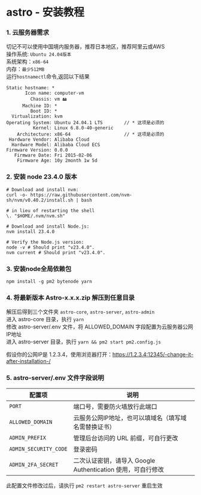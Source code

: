 # astro - 安装教程

### 1. 云服务器需求
切记不可以使用中国境内服务器，推荐日本地区，推荐阿里云或AWS \
操作系统: ```Ubuntu 24.04版本``` \
系统架构：```x86-64``` \
内存：```最少512MB``` \
运行```hostnamectl```命令,返回以下结果

```
Static hostname: *
       Icon name: computer-vm
         Chassis: vm 🖴
      Machine ID: *
         Boot ID: *
  Virtualization: kvm
Operating System: Ubuntu 24.04.1 LTS        // * 这项是必须的
          Kernel: Linux 6.8.0-40-generic
    Architecture: x86-64                    // * 这项是必须的
 Hardware Vendor: Alibaba Cloud
  Hardware Model: Alibaba Cloud ECS
Firmware Version: 0.0.0
   Firmware Date: Fri 2015-02-06
    Firmware Age: 10y 2month 1w 5d 
```

### 2. 安装 node 23.4.0 版本
```
# Download and install nvm:
curl -o- https://raw.githubusercontent.com/nvm-sh/nvm/v0.40.2/install.sh | bash

# in lieu of restarting the shell
\. "$HOME/.nvm/nvm.sh"

# Download and install Node.js:
nvm install 23.4.0

# Verify the Node.js version:
node -v # Should print "v23.4.0".
nvm current # Should print "v23.4.0".

```

### 3. 安装node全局依赖包
```
npm install -g pm2 bytenode yarn
```

### 4. 将最新版本 Astro-x.x.x.zip 解压到任意目录
解压后得到三个文件夹 ```astro-core```, ```astro-server```, ```astro-admin``` \
进入 astro-core 目录，执行 ```yarn``` \
修改 astro-server/.env 文件，将 ALLOWED_DOMAIN 字段配置为云服务器公网IP地址 \
进入 astro-server 目录，执行 ``` yarn && pm2 start pm2.config.js ```  

假设你的公网IP是 1.2.3.4，使用浏览器打开：https://1.2.3.4:12345/-change-it-after-installation-/ 

### 5. astro-server/.env 文件字段说明

| **配置项**               | **说明**                                                        |
|--------------------------|-----------------------------------------------------------------|
| `PORT`                   | 端口号，需要防火墙放行此端口                                      |
| `ALLOWED_DOMAIN`         | 云服务公网IP地址，也可以填域名（填写域名需替换证书）                                      |
| `ADMIN_PREFIX`           | 管理后台访问的 URL 前缀，可自行更改                             |
| `ADMIN_SECURITY_CODE`    | 登录密码                                                        |
| `ADMIN_2FA_SECRET`       | 二次认证密钥，请导入 Google Authentication 使用，可自行修改     |


此配置文件修改过后，请执行 ```pm2 restart astro-server``` 重启生效 
